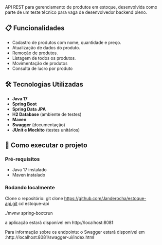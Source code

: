 API REST para gerenciamento de produtos em estoque, desenvolvida como parte de um teste técnico para vaga de desenvolvedor backend pleno.

## 📋 Funcionalidades

- Cadastro de produtos com nome, quantidade e preço.
- Atualização de dados do produto.
- Remoção de produtos.
- Listagem de todos os produtos.
- Movimentação de produtos
- Consulta de lucro por produto

## 🛠️ Tecnologias Utilizadas

- **Java 17**
- **Spring Boot**
- **Spring Data JPA**
- **H2 Database** (ambiente de testes)
- **Maven**
- **Swagger** (documentação)
- **JUnit e Mockito** (testes unitários)

## 🚀 Como executar o projeto

### Pré-requisitos

- Java 17 instalado
- Maven instalado

### Rodando localmente

Clone o repositório:
git clone https://github.com/Janderocha/estoque-api.git
cd estoque-api

./mvnw spring-boot:run

a aplicação estará disponível em http://localhost:8081

Para informação sobre os endpoints:
o Swagger estará disponível em :http://localhost:8081/swagger-ui/index.html
